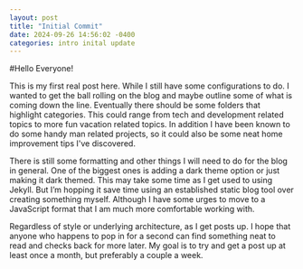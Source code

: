 ```yaml
---
layout: post
title: "Initial Commit"
date: 2024-09-26 14:56:02 -0400
categories: intro inital update
---
```

#Hello Everyone!

This is my first real post here. While I still have some configurations to do. 
I wanted to get the ball rolling on the blog and maybe outline some of what is coming down the line. 
Eventually there should be some folders that highlight categories. This could range from tech and development
related topics to more fun vacation related topics. In addition I have been known to do some handy man
related projects, so it could also be some neat home improvement tips I've discovered. 

There is still some formatting and other things I will need to do for the blog in general. One of the biggest 
ones is adding a dark theme option or just making it dark themed. This may take some time as I get used to using 
Jekyll. But I’m hopping it save time using an established static blog tool over creating something myself. 
Although I have some urges to move to a JavaScript format that I am much more comfortable working with. 

Regardless of style or underlying architecture, as I get posts up. I hope that anyone who happens to pop in 
for a second can find something neat to read and checks back for more later. My goal is to try and get a post up 
at least once a month, but preferably a couple a week. 
